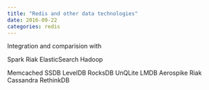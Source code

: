 ```yaml
---
title: "Redis and other data technologies"
date: 2016-09-22
categories: redis
---
```


Integration and comparision with

Spark
Riak
ElasticSearch
Hadoop

Memcached
SSDB
LevelDB
RocksDB
UnQLite
LMDB
Aerospike
Riak
Cassandra
RethinkDB
